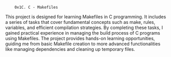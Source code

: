 		0x1C. C - Makefiles
  
This project is designed for learning Makefiles in C programming. It includes a series of tasks that cover fundamental concepts such as make, rules, variables, and efficient compilation strategies. By completing these tasks, I gained practical experience in managing the build process of C programs using Makefiles. The project provides hands-on learning opportunities, guiding me from basic Makefile creation to more advanced functionalities like managing dependencies and cleaning up temporary files.
